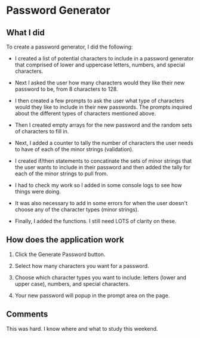 # Password Generator

## What I did
To create a password generator, I did the following:

* I created a list of potential characters to include in a password generator that comprised of lower and uppercase letters, numbers, and special characters.

* Next I asked the user how many characters would they like their new password to be, from 8 characters to 128.

* I then created a few prompts to ask the user what type of characters would they like to include in their new passwords.  The prompts inquired about the different types of characters mentioned above.

* Then I created empty arrays for the new password and the random sets of characters to fill in.

*  Next, I added a counter to tally the number of characters the user needs to have of each of the minor strings (validation).

* I created if/then statements to concatinate the sets of minor strings that the user wants to include in their password and then added the tally for each of the minor strings to pull from.

* I had to check my work so I added in some console logs to see how things were doing.

* It was also necessary to add in some errors for when the user doesn't choose any of the character types (minor strings).

* Finally, I added the functions.  I still need LOTS of clarity on these.

## How does the application work

1. Click the Generate Password button.

2. Select how many characters you want for a password.

3. Choose which character types you want to include: letters (lower and upper case), numbers, and special characters.

4. Your new password will popup in the prompt area on the page.

## Comments

This was hard.  I know where and what to study this weekend.  